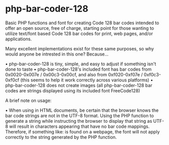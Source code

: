 # php-bar-coder-128

Basic PHP functions and font for creating Code 128 bar codes intended to offer an open source,
free of charge, starting point for those wanting to utilize text/font based Code 128 bar codes for print, 
web pages, and/or applications.

Many excellent implementations exist for these same purposes, so why would anyone be intrested in this one?
Because...

• php-bar-coder-128 is tiny, simple, and easy to adjust if something isn't done to taste
• php-bar-coder-128's included font has bar codes from 0x0020-0x007e / 0x00c3-0x00cf, and also from 
  0xf020-0xf07e / 0xf0c3-0xf0cf (this seems to help it work correctly across various platforms)
• php-bar-coder-128 does not create images (all php-bar-coder-128 bar codes are strings displayed using its
  included font FreeCode128)
  
A brief note on usage:

• When using in HTML documents, be certain that the browser knows the bar code strings are not in the UTF-8 format.
  Using the PHP function to generate a string while instructing the browser to display that string as UTF-8 will
  result in characters appearing that have no bar code mappings.  Therefore, if something like: 
  <meta charset="UTF-8"> is found on a webpage, the font will not apply correctly to the string generated by 
  the PHP function.
